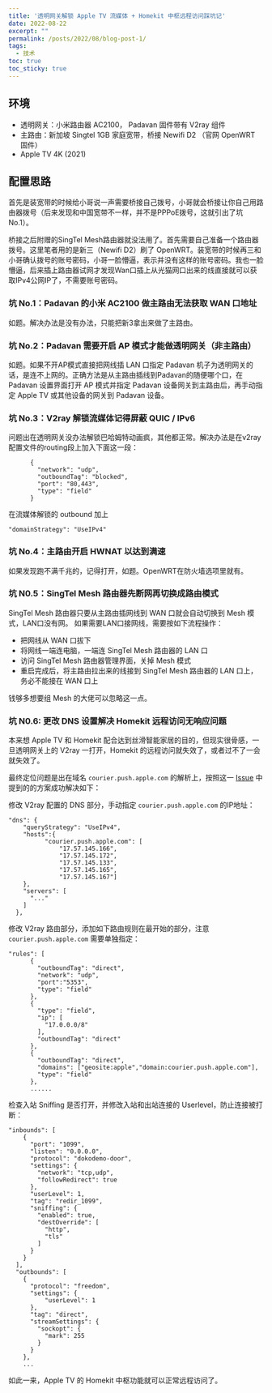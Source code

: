 ```yaml
---
title: '透明网关解锁 Apple TV 流媒体 + Homekit 中枢远程访问踩坑记'
date: 2022-08-22
excerpt: ""
permalink: /posts/2022/08/blog-post-1/
tags:
  - 技术
toc: true
toc_sticky: true
---
```


## 环境

- 透明网关：小米路由器 AC2100， Padavan 固件带有 V2ray 组件
- 主路由：新加坡 Singtel 1GB 家庭宽带，桥接 Newifi D2 （官网 OpenWRT 固件）
- Apple TV 4K (2021)

## 配置思路

首先是装宽带的时候给小哥说一声需要桥接自己拨号，小哥就会桥接让你自己用路由器拨号（后来发现和中国宽带不一样，并不是PPPoE拨号，这就引出了坑 No.1）。

桥接之后附赠的SingTel Mesh路由器就没法用了。首先需要自己准备一个路由器拨号。这里笔者用的是新三（Newifi D2）刷了 OpenWRT。装宽带的时候再三和小哥确认拨号的账号密码，小哥一脸懵逼，表示并没有这样的账号密码。我也一脸懵逼，后来插上路由器试网才发现Wan口插上从光猫网口出来的线直接就可以获取IPv4公网IP了，不需要账号密码。

### 坑 No.1：Padavan 的小米 AC2100 做主路由无法获取 WAN 口地址

如题。解决办法是没有办法，只能把新3拿出来做了主路由。

### 坑 No.2：Padavan 需要开启 AP 模式才能做透明网关（非主路由）

如题。如果不开AP模式直接把网线插 LAN 口指定 Padavan 机子为透明网关的话，是连不上网的。正确方法是从主路由插线到Padavan的随便哪个口，在 Padavan 设置界面打开 AP 模式并指定 Padavan 设备网关到主路由后，再手动指定 Apple TV 或其他设备的网关到 Padavan 设备。

### 坑 No.3：V2ray 解锁流媒体记得屏蔽 QUIC / IPv6

问题出在透明网关没办法解锁巴哈姆特动画疯，其他都正常。解决办法是在v2ray配置文件的routing段上加入下面这一段：

```
      {
        "network": "udp",
        "outboundTag": "blocked",
        "port": "80,443",
        "type": "field"
      }
```

在流媒体解锁的 outbound 加上

```
"domainStrategy": "UseIPv4"
```

### 坑 No.4：主路由开启 HWNAT 以达到满速

如果发现跑不满千兆的，记得打开，如题。OpenWRT在防火墙选项里就有。

### 坑 N0.5：SingTel Mesh 路由器先断网再切换成路由模式

SingTel Mesh 路由器只要从主路由插网线到 WAN 口就会自动切换到 Mesh 模式，LAN口没有网。 如果需要LAN口接网线，需要按如下流程操作：

- 把网线从 WAN 口拔下
- 将网线一端连电脑，一端连 SingTel Mesh 路由器的 LAN 口
- 访问 SingTel Mesh 路由器管理界面，关掉 Mesh 模式
- 重启完成后，将主路由拉出来的线接到 SingTel Mesh 路由器的 LAN 口上，务必不能接在 WAN 口上

钱够多想要组 Mesh 的大佬可以忽略这一点。

### 坑 N0.6: 更改 DNS 设置解决 Homekit 远程访问无响应问题

本来想 Apple TV 和 Homekit 配合达到丝滑智能家居的目的，但现实很骨感，一旦透明网关上的 V2ray 一打开，Homekit 的远程访问就失效了，或者过不了一会就失效了。

最终定位问题是出在域名 `courier.push.apple.com` 的解析上，按照这一 [Issue](https://github.com/XTLS/Xray-core/issues/792) 中提到的的方案成功解决如下：

修改 V2ray 配置的 DNS 部分，手动指定 `courier.push.apple.com` 的IP地址：

```
"dns": {
    "queryStrategy": "UseIPv4",
    "hosts":{
          "courier.push.apple.com": [
              "17.57.145.166",
              "17.57.145.172",
              "17.57.145.133",
              "17.57.145.165",
              "17.57.145.167"]
    },
    "servers": [
      "..."
    ]
  },
```

修改 V2ray 路由部分，添加如下路由规则在最开始的部分，注意 `courier.push.apple.com` 需要单独指定：

```
"rules": [
      {
        "outboundTag": "direct",
        "network": "udp",
        "port":"5353",
        "type": "field"
      },
      {
        "type": "field",
        "ip": [
          "17.0.0.0/8"
        ],
        "outboundTag": "direct"
      },
      {
        "outboundTag": "direct",
        "domains": ["geosite:apple","domain:courier.push.apple.com"],
        "type": "field"
      },
      ......
```

检查入站 Sniffing 是否打开，并修改入站和出站连接的 Userlevel，防止连接被打断：

```
"inbounds": [
    {
      "port": "1099",
      "listen": "0.0.0.0",
      "protocol": "dokodemo-door",
      "settings": {
        "network": "tcp,udp",
        "followRedirect": true
      },
      "userLevel": 1,
      "tag": "redir_1099",
      "sniffing": {
        "enabled": true,
        "destOverride": [
          "http",
          "tls"
        ]
      }
    }
  ],
  "outbounds": [
    {
      "protocol": "freedom",
      "settings": {
          "userLevel": 1
      },
      "tag": "direct",
      "streamSettings": {
        "sockopt": {
          "mark": 255
        }
      }
    },
    ...
```

如此一来，Apple TV 的 Homekit 中枢功能就可以正常远程访问了。
